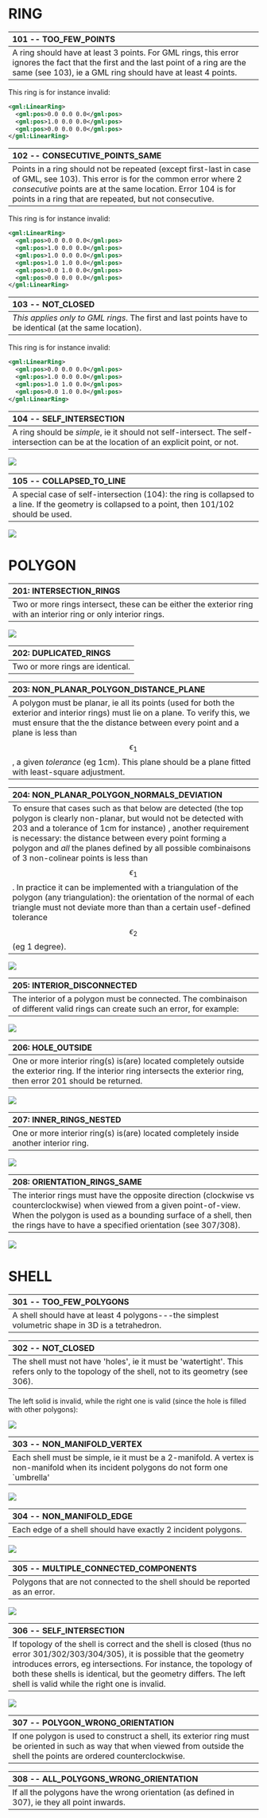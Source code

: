 
# RING

| 101 -- TOO_FEW_POINTS |
|:--- |
| A ring should have at least 3 points. For GML rings, this error ignores the fact that the first and the last point of a ring are the same (see 103), ie a GML ring should have at least 4 points. |

This ring is for instance invalid:

```xml
<gml:LinearRing>
  <gml:pos>0.0 0.0 0.0</gml:pos>
  <gml:pos>1.0 0.0 0.0</gml:pos>
  <gml:pos>0.0 0.0 0.0</gml:pos>
</gml:LinearRing>
```
| 102 -- CONSECUTIVE_POINTS_SAME |
|:--- |
| Points in a ring should not be repeated (except first-last in case of GML, see 103). This error is for the common error where 2 *consecutive* points are at the same location. Error 104 is for points in a ring that are repeated, but not consecutive. |

This ring is for instance invalid:

```xml
<gml:LinearRing>
  <gml:pos>0.0 0.0 0.0</gml:pos>
  <gml:pos>1.0 0.0 0.0</gml:pos>
  <gml:pos>1.0 0.0 0.0</gml:pos>
  <gml:pos>1.0 1.0 0.0</gml:pos>
  <gml:pos>0.0 1.0 0.0</gml:pos>
  <gml:pos>0.0 0.0 0.0</gml:pos>
</gml:LinearRing>
```

| 103 -- NOT_CLOSED |
|:--- |
| *This applies only to GML rings*. The first and last points have to be identical (at the same location). |

This ring is for instance invalid:

```xml
<gml:LinearRing>
  <gml:pos>0.0 0.0 0.0</gml:pos>
  <gml:pos>1.0 0.0 0.0</gml:pos>
  <gml:pos>1.0 1.0 0.0</gml:pos>
  <gml:pos>0.0 1.0 0.0</gml:pos>
</gml:LinearRing>
```

| 104 -- SELF_INTERSECTION |
|:--- |
| A ring should be *simple*, ie it should not self-intersect. The self-intersection can be at the location of an explicit point, or not. |

![](figs/104.png)

| 105 -- COLLAPSED_TO_LINE |
|:--- |
| A special case of self-intersection (104): the ring is collapsed to a line. If the geometry is collapsed to a point, then 101/102 should be used. | 

![](figs/105.png)


# POLYGON

| 201: INTERSECTION_RINGS |
|:--- |
| Two or more rings intersect, these can be either the exterior ring with an interior ring or only interior rings.       |

![](figs/201.png)

| 202: DUPLICATED_RINGS |
|:--- |
| Two or more rings are identical.  |


| 203: NON_PLANAR_POLYGON_DISTANCE_PLANE |
|:--- |
| A polygon must be planar, ie all its points (used for both the exterior and interior rings) must lie on a plane. To verify this, we must ensure that the the distance between every point and a plane is less than $$\epsilon_1$$, a given *tolerance* (eg 1cm). This plane should be a plane fitted with least-square adjustment. |

| 204: NON_PLANAR_POLYGON_NORMALS_DEVIATION |
|:--- |
| To ensure that cases such as that below are detected (the top polygon is clearly non-planar, but would not be detected with 203 and a tolerance of 1cm for instance) , another requirement is necessary: the distance between every point forming a polygon and *all* the planes defined by all possible combinaisons of 3 non-colinear points is less than $$\epsilon_1$$. In practice it can be implemented with a triangulation of the polygon (any triangulation): the orientation of the normal of each triangle must not deviate more than than a certain usef-defined tolerance $$\epsilon_2$$ (eg 1 degree).     |

![](figs/204.png)

| 205: INTERIOR_DISCONNECTED |
|:--- |
| The interior of a polygon must be connected. The combinaison of different valid rings can create such an error, for example: |

![](figs/205.png)

| 206: HOLE_OUTSIDE |
|:--- |
| One or more interior ring(s) is(are) located completely outside the exterior ring. If the interior ring intersects the exterior ring, then error 201 should be returned. |

![](figs/206.png)

| 207: INNER_RINGS_NESTED |
|:--- |
| One or more interior ring(s) is(are) located completely inside another interior ring. |

![](figs/207.png)

| 208: ORIENTATION_RINGS_SAME |
|:--- |
| The interior rings must have the opposite direction (clockwise vs counterclockwise) when viewed from a given point-of-view. When the polygon is used as a bounding surface of a shell, then the rings have to have a specified orientation (see 307/308). |

![](figs/208.png)


# SHELL

| 301 -- TOO_FEW_POLYGONS |
|:--- |
| A shell should have at least 4 polygons---the simplest volumetric shape in 3D is a tetrahedron. |


| 302 -- NOT_CLOSED |
|:--- |
| The shell must not have 'holes', ie it must be 'watertight'. This refers only to the topology of the shell, not to its geometry (see 306). |

The left solid is invalid, while the right one is valid (since the hole is filled with other polygons):

![](figs/302.png)

| 303 -- NON_MANIFOLD_VERTEX |
|:--- |
| Each shell must be simple, ie it must be a 2-manifold. A vertex is non-manifold when its incident polygons do not form one `umbrella'|

![](figs/303.png)

| 304 -- NON_MANIFOLD_EDGE |
|:--- |
| Each edge of a shell should have exactly 2 incident polygons. |

![](figs/304.png)

| 305 -- MULTIPLE_CONNECTED_COMPONENTS |
|:--- |
| Polygons that are not connected to the shell should be reported as an error.  |

![](figs/305.png)

| 306 -- SELF_INTERSECTION |
|:--- |
| If topology of the shell is correct and the shell is closed (thus no error 301/302/303/304/305), it is possible that the geometry introduces errors, eg intersections. For instance, the topology of both these shells is identical, but the geometry differs. The left shell is valid while the right one is invalid. |

![](figs/306.png)

| 307 -- POLYGON_WRONG_ORIENTATION |
|:--- |
| If one polygon is used to construct a shell, its exterior ring must be oriented in such as way that when viewed from outside the shell the points are ordered counterclockwise. |

| 308 -- ALL_POLYGONS_WRONG_ORIENTATION |
|:--- |
| If all the polygons have the wrong orientation (as defined in 307), ie they all point inwards. |

